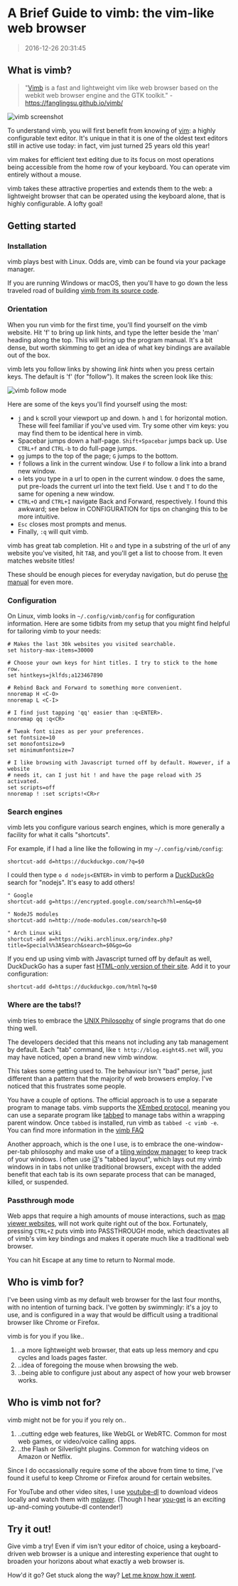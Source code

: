 # A Brief Guide to vimb: the vim-like web browser
> 2016-12-26 20:31:45

## What is vimb?

> "[Vimb](https://fanglingsu.github.io/vimb/) is a fast and lightweight vim like
> web browser based on the webkit web browser engine and the GTK toolkit." -
> https://fanglingsu.github.io/vimb/

![vimb screenshot](https://fanglingsu.github.io/vimb/media/vimb-completion.png)

To understand vimb, you will first benefit from knowing of
[vim](http://www.vim.org/): a highly configurable text editor. It's unique in
that it is one of the oldest text editors still in active use today: in fact,
vim just turned 25 years old this year!

vim makes for efficient text editing due to its focus on most operations being
accessible from the home row of your keyboard. You can operate vim entirely
without a mouse.

vimb takes these attractive properties and extends them to the web: a
lightweight browser that can be operated using the keyboard alone, that is
highly configurable. A lofty goal!

## Getting started

### Installation

vimb plays best with Linux. Odds are, vimb can be found via your package
manager.

If you are running Windows or macOS, then you'll have to go down the less
traveled road of building [vimb from its source
code](https://github.com/fanglingsu/vimb#install).

### Orientation

When you run vimb for the first time, you'll find yourself on the vimb website.
Hit 'f' to bring up link hints, and type the letter beside the 'man' heading
along the top. This will bring up the program manual. It's a bit dense, but
worth skimming to get an idea of what key bindings are available out of the box.

vimb lets you follow links by showing *link hints* when you press certain keys.
The default is 'f' (for "follow"). It makes the screen look like this:

![vimb follow mode](https://fanglingsu.github.io/vimb/media/vimb-hints.png)

Here are some of the keys you'll find yourself using the most:

- `j` and `k` scroll your viewport up and down. `h` and `l` for horizontal
  motion. These will feel familiar if you've used vim. Try some other vim keys:
  you may find them to be identical here in vimb.
- Spacebar jumps down a half-page. `Shift+Spacebar` jumps back up. Use `CTRL+f`
  and `CTRL-b` to do full-page jumps.
- `gg` jumps to the top of the page; `G` jumps to the bottom.
- `f` follows a link in the current window. Use `F` to follow a link into a
  brand new window.
- `o` lets you type in a url to open in the current window. `O` does the same,
  put pre-loads the current url into the text field. Use `t` and `T` to do the
  same for opening a new window.
- `CTRL+O` and `CTRL+I` navigate Back and Forward, respectively. I found this
  awkward; see below in CONFIGURATION for tips on changing this to be more
  intuitive.
- `Esc` closes most prompts and menus.
- Finally, `:q` will quit vimb.

vimb has great tab completion. Hit `o` and type in a substring of the url of any
website you've visited, hit `TAB`, and you'll get a list to choose from. It even
matches website titles!

These should be enough pieces for everyday navigation, but do peruse [the
manual](https://fanglingsu.github.io/vimb/man.html) for even more.

### Configuration

On Linux, vimb looks in `~/.config/vimb/config` for configuration information.
Here are some tidbits from my setup that you might find helpful for tailoring
vimb to your needs:

```
# Makes the last 30k websites you visited searchable.
set history-max-items=30000

# Choose your own keys for hint titles. I try to stick to the home row.
set hintkeys=jklfds;a123467890

# Rebind Back and Forward to something more convenient.
nnoremap H <C-O>
nnoremap L <C-I>

# I find just tapping 'qq' easier than :q<ENTER>.
nnoremap qq :q<CR>

# Tweak font sizes as per your preferences.
set fontsize=10
set monofontsize=9
set minimumfontsize=7

# I like browsing with Javascript turned off by default. However, if a website
# needs it, can I just hit ! and have the page reload with JS activated.
set scripts=off
nnoremap ! :set scripts!<CR>r
```

### Search engines

vimb lets you configure various search engines, which is more generally a
facility for what it calls "shortcuts".

For example, if I had a line like the following in my `~/.config/vimb/config`:

```
shortcut-add d=https://duckduckgo.com/?q=$0
```

I could then type `o d nodejs<ENTER>` in vimb to perform a
[DuckDuckGo](https://duckduckgo.com) search for "nodejs". It's easy to add
others!

```
" Google
shortcut-add g=https://encrypted.google.com/search?hl=en&q=$0

" NodeJS modules
shortcut-add n=http://node-modules.com/search?q=$0

" Arch Linux wiki
shortcut-add a=https://wiki.archlinux.org/index.php?title=Special%%3ASearch&search=$0&go=Go
```

If you end up using vimb with Javascript turned off by default as well,
DuckDuckGo has a super fast [HTML-only version of their
site](https://duckduckgo.com/html). Add it to your configuration:

```
shortcut-add d=https://duckduckgo.com/html?q=$0
```


### Where are the tabs!?

vimb tries to embrace the [UNIX
Philosophy](http://www.catb.org/esr/writings/taoup/html/ch01s06.html) of single
programs that do one thing well.

The developers decided that this means not including any tab management by
default. Each "tab" command, like `t http://blog.eight45.net` will, you may have
noticed, open a brand new vimb window.

This takes some getting used to. The behaviour isn't "bad" perse, just different
than a pattern that the majority of web browsers employ. I've noticed that this
frustrates some people.

You have a couple of options. The official approach is to use a separate program
to manage tabs. vimb supports the [XEmbed
protocol](https://specifications.freedesktop.org/xembed-spec/xembed-spec-latest.html#overview),
meaning you can use a separate program like
[tabbed](http://tools.suckless.org/tabbed/) to manage tabs within a wrapping
parent window. Once `tabbed` is installed, run vimb as `tabbed -c vimb -e`. You
can find more information in the [vimb
FAQ](https://fanglingsu.github.io/vimb/faq.html#tabbed)

Another approach, which is the one I use, is to embrace the one-window-per-tab
philosophy and make use of a [tiling window
manager](https://en.wikipedia.org/wiki/Tiling_window_manager) to keep track of
your windows. I often use [i3](http://i3wm.org/)'s "tabbed layout", which lays
out my vimb windows in in tabs not unlike traditional browsers, except with the
added benefit that each tab is its own separate process that can be managed,
killed, or suspended.

### Passthrough mode

Web apps that require a high amounts of mouse interactions, such as [map viewer
websites](http://www.openstreetmap.org/), will not work quite right out of the
box. Fortunately, pressing `CTRL+Z` puts vimb into PASSTHROUGH mode, which
deactivates all of vimb's vim key bindings and makes it operate much like a
traditional web browser.

You can hit Escape at any time to return to Normal mode.

## Who is vimb for?

I've been using vimb as my default web browser for the last four months, with no
intention of turning back. I've gotten by swimmingly: it's a joy to use, and
is configured in a way that would be difficult using a traditional browser like
Chrome or Firefox.

vimb is for you if you like..

1. ..a more lightweight web browser, that eats up less memory and cpu
   cycles and loads pages faster.
2. ..idea of foregoing the mouse when browsing the web.
3. ..being able to configure just about any aspect of how your web browser
   works.

## Who is vimb not for?

vimb might not be for you if you rely on..

1. ..cutting edge web features, like WebGL or WebRTC. Common for most
   web games, or video/voice calling apps.
2. ..the Flash or Silverlight plugins. Common for watching videos on
   Amazon or Netflix.

Since I do occassionally require some of the above from time to time, I've found
it useful to keep Chrome or Firefox around for certain websites.

For YouTube and other video sites, I use
[youtube-dl](https://rg3.github.io/youtube-dl/) to download videos locally and
watch them with [mplayer](http://www.mplayerhq.hu/design7/news.html). (Though I
hear [you-get](https://github.com/soimort/you-get) is an exciting up-and-coming
youtube-dl contender!)

## Try it out!

Give vimb a try! Even if vim isn't your editor of choice, using a
keyboard-driven web browser is a unique and interesting experience that ought to
broaden your horizons about what exactly a web browser is.

How'd it go? Get stuck along the way? [Let me know how it
went](mailto:sww@eight45.net).
